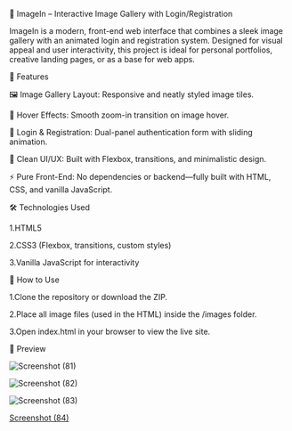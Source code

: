 📸 ImageIn – Interactive Image Gallery with Login/Registration

ImageIn is a modern, front-end web interface that combines a sleek image gallery with an animated login and registration system. Designed for visual appeal and user interactivity, this project is ideal for personal portfolios, creative landing pages, or as a base for web apps.

🌟 Features

🖼️ Image Gallery Layout: Responsive and neatly styled image tiles.

🧭 Hover Effects: Smooth zoom-in transition on image hover.

🔐 Login & Registration: Dual-panel authentication form with sliding animation.

🎨 Clean UI/UX: Built with Flexbox, transitions, and minimalistic design.

⚡ Pure Front-End: No dependencies or backend—fully built with HTML, CSS, and vanilla JavaScript.

🛠️ Technologies Used

1.HTML5

2.CSS3 (Flexbox, transitions, custom styles)

3.Vanilla JavaScript for interactivity



🚀 How to Use

1.Clone the repository or download the ZIP.

2.Place all image files (used in the HTML) inside the /images folder.

3.Open index.html in your browser to view the live site.

📸 Preview

![Screenshot (81)](https://github.com/user-attachments/assets/d473290e-e853-440d-bdd9-6834ced1ccef)

![Screenshot (82)](https://github.com/user-attachments/assets/63f7c4ef-6bab-4cdb-bad3-6872f9e2d867)

![Screenshot (83)](https://github.com/user-attachments/assets/f5c67aef-0243-4039-8447-e6ee92a7f967)

[Screenshot (84)](https://github.com/user-attachments/assets/d2c85266-b7da-4690-aadc-d2f407f29e70)

